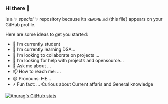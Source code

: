 ### Hi there 👋

is a ✨ _special_ ✨ repository because its `README.md` (this file) appears on your GitHub profile.

Here are some ideas to get you started:

- 🔭 I’m currently student
- 🌱 I’m currently learning DSA...
- 👯 I’m looking to collaborate on projects ...
- 🤔 I’m looking for help with projects and opensource...
- 💬 Ask me about ...
- 📫 How to reach me: ...
- 😄 Pronouns: HE...
- ⚡ Fun fact: ... Curious about Current affaris and General knowledge

[![Anurag's GitHub stats](https://github-readme-stats.vercel.app/api?username=shubham-singh433&show_icons=true&theme=dark)](https://github.com/anuraghazra/github-readme-stats)
